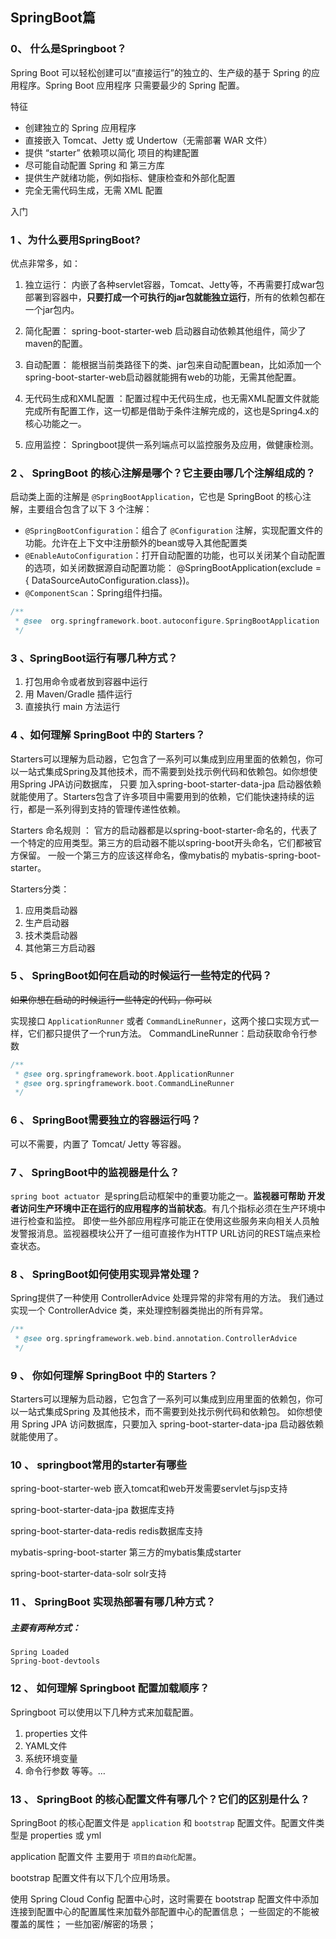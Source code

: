 ## SpringBoot篇
### 0、 什么是Springboot？
Spring Boot 可以轻松创建可以“直接运行”的独立的、生产级的基于 Spring 的应用程序。Spring Boot 应用程序 只需要最少的 Spring 配置。

特征
- 创建独立的 Spring 应用程序
- 直接嵌入 Tomcat、Jetty 或 Undertow（无需部署 WAR 文件）
- 提供 “starter” 依赖项以简化 项目的构建配置
- 尽可能自动配置 Spring 和 第三方库
- 提供生产就绪功能，例如指标、健康检查和外部化配置
- 完全无需代码生成，无需 XML 配置

入门
### 1 、为什么要用SpringBoot?  

 优点非常多，如：

1. 独立运行： 内嵌了各种servlet容器，Tomcat、Jetty等，不再需要打成war包部署到容器中，**只要打成一个可执行的jar包就能独立运行**，所有的依赖包都在一个jar包内。

2. 简化配置： spring-boot-starter-web 启动器自动依赖其他组件，简少了maven的配置。 

3. 自动配置： 能根据当前类路径下的类、jar包来自动配置bean，比如添加一个spring-boot-starter-web启动器就能拥有web的功能，无需其他配置。

4. 无代码生成和XML配置 ：配置过程中无代码生成，也无需XML配置文件就能完成所有配置工作，这一切都是借助于条件注解完成的，这也是Spring4.x的核心功能之一。

5. 应用监控： Springboot提供一系列端点可以监控服务及应用，做健康检测。

### 2 、 SpringBoot 的核心注解是哪个？它主要由哪几个注解组成的？

启动类上面的注解是 `@SpringBootApplication`，它也是 SpringBoot  的核心注解，主要组合包含了以下 3 个注解：

- `@SpringBootConfiguration`：组合了 `@Configuration` 注解，实现配置文件的功能。允许在上下文中注册额外的bean或导入其他配置类
- `@EnableAutoConfiguration`：打开自动配置的功能，也可以关闭某个自动配置的选项，如关闭数据源自动配置功能： @SpringBootApplication(exclude = { DataSourceAutoConfiguration.class})。
- `@ComponentScan`：Spring组件扫描。

```java
/**
 * @see  org.springframework.boot.autoconfigure.SpringBootApplication
 */

```
### 3 、SpringBoot运行有哪几种方式？

1. 打包用命令或者放到容器中运行
2. 用 Maven/Gradle 插件运行
3. 直接执行 main 方法运行

### 4 、如何理解 SpringBoot  中的 Starters？


Starters可以理解为启动器，它包含了一系列可以集成到应用里面的依赖包，你可以一站式集成Spring及其他技术，而不需要到处找示例代码和依赖包。如你想使用Spring JPA访问数据库，
只要 加入spring-boot-starter-data-jpa 启动器依赖就能使用了。Starters包含了许多项目中需要用到的依赖，它们能快速持续的运行，都是一系列得到支持的管理传递性依赖。

Starters 命名规则 ： 官方的启动器都是以spring-boot-starter-命名的，代表了一个特定的应用类型。第三方的启动器不能以spring-boot开头命名，它们都被官方保留。
一般一个第三方的应该这样命名，像mybatis的 mybatis-spring-boot-starter。

Starters分类：

1. 应用类启动器
2. 生产启动器
3. 技术类启动器
4. 其他第三方启动器


### 5 、 SpringBoot如何在启动的时候运行一些特定的代码？

~~如果你想在启动的时候运行一些特定的代码，你可以~~

实现接口 `ApplicationRunner` 或者 `CommandLineRunner`，这两个接口实现方式一样，它们都只提供了一个run方法。
CommandLineRunner：启动获取命令行参数

```java
/**
 * @see org.springframework.boot.ApplicationRunner
 * @see org.springframework.boot.CommandLineRunner
 */
```

### 6 、  SpringBoot需要独立的容器运行吗？

可以不需要，内置了 Tomcat/ Jetty 等容器。

### 7 、 SpringBoot中的监视器是什么？

`spring boot actuator `是spring启动框架中的重要功能之一。**监视器可帮助 开发者访问生产环境中正在运行的应用程序的当前状态**。有几个指标必须在生产环境中进行检查和监控。
即使一些外部应用程序可能正在使用这些服务来向相关人员触发警报消息。监视器模块公开了一组可直接作为HTTP URL访问的REST端点来检查状态。

### 8 、 SpringBoot如何使用实现异常处理？

Spring提供了一种使用 ControllerAdvice 处理异常的非常有用的方法。 我们通过实现一个 ControllerAdvice 类，来处理控制器类抛出的所有异常。
```java
/**
 * @see org.springframework.web.bind.annotation.ControllerAdvice
 */
```

### 9 、 你如何理解 SpringBoot 中的 Starters？

Starters可以理解为启动器，它包含了一系列可以集成到应用里面的依赖包，你可以一站式集成Spring 及其他技术，而不需要到处找示例代码和依赖包。
如你想使用 Spring JPA 访问数据库，只要加入 spring-boot-starter-data-jpa 启动器依赖就能使用了。

### 10 、 springboot常用的starter有哪些

spring-boot-starter-web 嵌入tomcat和web开发需要servlet与jsp支持

spring-boot-starter-data-jpa 数据库支持

spring-boot-starter-data-redis redis数据库支持

mybatis-spring-boot-starter 第三方的mybatis集成starter

spring-boot-starter-data-solr solr支持


### 11 、 SpringBoot 实现热部署有哪几种方式？

##### 主要有两种方式：

```
Spring Loaded
Spring-boot-devtools
```
### 12 、 如何理解  Springboot 配置加载顺序？
Springboot 可以使用以下几种方式来加载配置。
1. properties 文件
2. YAML文件
3. 系统环境变量
4. 命令行参数
等等。…

### 13 、 SpringBoot 的核心配置文件有哪几个？它们的区别是什么？

SpringBoot 的核心配置文件是 `application` 和 `bootstrap` 配置文件。配置文件类型是 properties 或 yml

application 配置文件 主要用于  `项目的自动化配置`。

bootstrap 配置文件有以下几个应用场景。

使用 Spring Cloud Config 配置中心时，这时需要在 bootstrap 配置文件中添加连接到配置中心的配置属性来加载外部配置中心的配置信息；
一些固定的不能被覆盖的属性；
一些加密/解密的场景；
